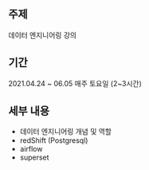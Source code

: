 ## 주제
데이터 엔지니어링 강의

## 기간
2021.04.24 ~ 06.05 매주 토요일 (2~3시간)

## 세부 내용

- 데이터 엔지니어링 개념 및 역할
- redShift (Postgresql)
- airflow
- superset
